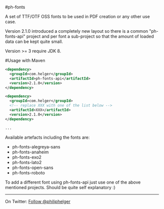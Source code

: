 #ph-fonts

A set of TTF/OTF OSS fonts to be used in PDF creation or any other use case.

Version 2.1.0 introduced a completely new layout so there is a common "ph-fonts-api" project and per font a sub-project so that the amount of loaded data can be kept quite small.

Version >= 3 require JDK 8.

#Usage with Maven
```xml
<dependency>
  <groupId>com.helger</groupId>
  <artifactId>ph-fonts-api</artifactId>
  <version>2.1.0</version>
</dependency>

<dependency>
  <groupId>com.helger</groupId>
  <!-- replace XXX with one of the list below --> 
  <artifactId>XXX</artifactId>
  <version>2.1.0</version>
</dependency>

...
```

Available artefacts including the fonts are:
  * ph-fonts-alegreya-sans
  * ph-fonts-anaheim
  * ph-fonts-exo2
  * ph-fonts-lato2
  * ph-fonts-open-sans
  * ph-fonts-roboto

To add a different font using ph-fonts-api just use one of the above mentioned projects.
Should be quite self explanatory :)

---

On Twitter: <a href="https://twitter.com/philiphelger">Follow @philiphelger</a>
